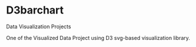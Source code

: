 # D3barchart
Data Visualization Projects

One of the Visualized Data Project using D3 svg-based visualization library.
